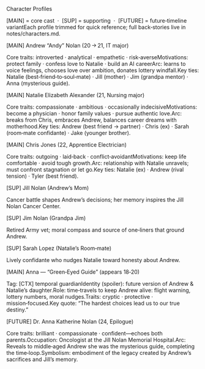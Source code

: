 ﻿Character Profiles

[MAIN] = core cast  ·  [SUP] = supporting  ·  [FUTURE] = future‐timeline variantEach profile trimmed for quick reference; full back‑stories live in notes/characters.md.

[MAIN] Andrew “Andy” Nolan (20 → 21, IT major)

Core traits: introverted · analytical · empathetic · risk‑averseMotivations: protect family · confess love to Natalie · build an AI careerArc: learns to voice feelings, chooses love over ambition, donates lottery windfall.Key ties: Natalie (best‑friend‑to‑soul‑mate) · Jill (mother) · Jim (grandpa mentor) · Anna (mysterious guide).

[MAIN] Natalie Elizabeth Alexander (21, Nursing major)

Core traits: compassionate · ambitious · occasionally indecisiveMotivations: become a physician · honor family values · pursue authentic love.Arc: breaks from Chris, embraces Andrew, balances career dreams with motherhood.Key ties: Andrew (best friend → partner) · Chris (ex) · Sarah (room‑mate confidante) · Jake (younger brother).

[MAIN] Chris Jones (22, Apprentice Electrician)

Core traits: outgoing · laid‑back · conflict‑avoidantMotivations: keep life comfortable · avoid tough growth.Arc: relationship with Natalie unravels; must confront stagnation or let go.Key ties: Natalie (ex) · Andrew (rival tension) · Tyler (best friend).

[SUP] Jill Nolan (Andrew’s Mom)

Cancer battle shapes Andrew’s decisions; her memory inspires the Jill Nolan Cancer Center.

[SUP] Jim Nolan (Grandpa Jim)

Retired Army vet; moral compass and source of one‑liners that ground Andrew.

[SUP] Sarah Lopez (Natalie’s Room‑mate)

Lively confidante who nudges Natalie toward honesty about Andrew.

[MAIN] Anna — “Green‑Eyed Guide” (appears 18‑20)

Tag: [CTX] temporal guardianIdentity (spoiler): future version of Andrew & Natalie’s daughter.Role: time‑travels to keep Andrew alive: flight warning, lottery numbers, moral nudges.Traits: cryptic · protective · mission‑focused.Key quote: “The hardest choices lead us to our true destiny.”

[FUTURE] Dr. Anna Katherine Nolan (24, Epilogue)

Core traits: brilliant · compassionate · confident—echoes both parents.Occupation: Oncologist at the Jill Nolan Memorial Hospital.Arc: Reveals to middle‑aged Andrew she was the mysterious guide, completing the time‑loop.Symbolism: embodiment of the legacy created by Andrew’s sacrifices and Jill’s memory.